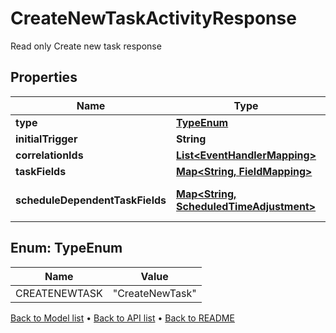 

# CreateNewTaskActivityResponse

Read only Create new task response

## Properties

| Name | Type | Description | Notes |
|------------ | ------------- | ------------- | -------------|
|**type** | [**TypeEnum**](#TypeEnum) | Type of task activity |  [optional] |
|**initialTrigger** | **String** | Trigger to supply to all tasks to be made |  [optional] |
|**correlationIds** | [**List&lt;EventHandlerMapping&gt;**](EventHandlerMapping.md) | The event to correlation ID mappings |  [optional] |
|**taskFields** | [**Map&lt;String, FieldMapping&gt;**](FieldMapping.md) | The event to task field mappings |  [optional] |
|**scheduleDependentTaskFields** | [**Map&lt;String, ScheduledTimeAdjustment&gt;**](ScheduledTimeAdjustment.md) | The Schedule dependent task field mappings. Only relevant if a Finbourne.Workflow.WebApi.Common.Dto.Json.EventHandlers.ScheduleMatchingPattern is  specified |  [optional] |



## Enum: TypeEnum

| Name | Value |
|---- | -----|
| CREATENEWTASK | &quot;CreateNewTask&quot; |



[Back to Model list](../README.md#documentation-for-models) &#8226; [Back to API list](../README.md#documentation-for-api-endpoints) &#8226; [Back to README](../README.md)


